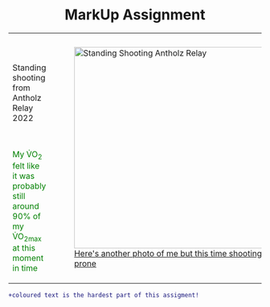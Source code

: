 <!DOCTYPE html>
<html>
<body>

<h1 align="center"> 
  MarkUp Assignment
</h1>

<table>
  <tbody>
    <tr>
      <td valign="top">
        <br>
        <br>
        <p>
          Standing shooting from Antholz Relay 2022
        </p>
        <br>
        <p style="color: green;">
          My V&#775;O<sub>2</sub> felt like it was probably still around 90% of my V&#775;O<sub>2max</sub> at this moment in time
        </p>
      </td>
      <td>
        <figure>
          <img
            src="Group23012022vt0317.JPG" 
            alt="Standing Shooting Antholz Relay" 
            height="400">
          <figcaption>
            <a 
              align="center"
              href="./markdown_images/Gow131022cm1179.JPG" 
              target="_blank" 
              rel="noopener noreferrer">
              Here's another photo of me but this time shooting prone 
            </a>
          </figcaption> 
        </figure>
      </td>
    </tr>
  </tbody>
</table>

```diff
+coloured text is the hardest part of this assigment!
```

</body>
</html>
